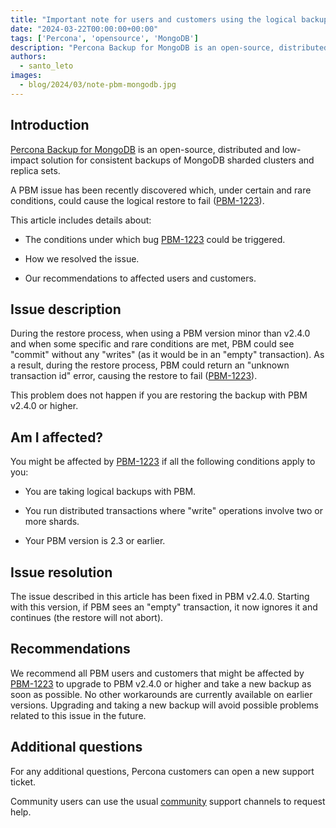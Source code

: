 ```yaml
---
title: "Important note for users and customers using the logical backup feature in Percona Backup for MongoDB (PBM)"
date: "2024-03-22T00:00:00+00:00"
tags: ['Percona', 'opensource', 'MongoDB']
description: "Percona Backup for MongoDB is an open-source, distributed and low-impact solution for consistent backups of MongoDB sharded clusters and replica sets."
authors:
  - santo_leto
images:
  - blog/2024/03/note-pbm-mongodb.jpg
---
```


## Introduction

[Percona Backup for MongoDB](https://www.percona.com/software/mongodb/percona-backup-for-mongodb) is an open-source, distributed and low-impact solution for consistent backups of MongoDB sharded clusters and replica sets.

A PBM issue has been recently discovered which, under certain and rare conditions, could cause the logical restore to fail ([PBM-1223](https://jira.percona.com/browse/PBM-1223)).

This article includes details about:

-   The conditions under which bug [PBM-1223](https://jira.percona.com/browse/PBM-1223) could be triggered.

-   How we resolved the issue.

-   Our recommendations to affected users and customers.

## Issue description

During the restore process, when using a PBM version minor than v2.4.0 and when some specific and rare conditions are met, PBM could see "commit" without any "writes" (as it would be in an "empty" transaction). As a result, during the restore process, PBM could return an "unknown transaction id" error, causing the restore to fail ([PBM-1223](https://jira.percona.com/browse/PBM-1223)).

This problem does not happen if you are restoring the backup with PBM v2.4.0 or higher.

## Am I affected?

You might be affected by [PBM-1223](https://jira.percona.com/browse/PBM-1223) if all the following conditions apply to you:

-   You are taking logical backups with PBM.

-   You run distributed transactions where "write" operations involve two or more shards.

-   Your PBM version is 2.3 or earlier.

## Issue resolution

The issue described in this article has been fixed in PBM v2.4.0. Starting with this version, if PBM sees an "empty" transaction, it now ignores it and continues (the restore will not abort).

## Recommendations

We recommend all PBM users and customers that might be affected by [PBM-1223](https://jira.percona.com/browse/PBM-1223) to upgrade to PBM v2.4.0 or higher and take a new backup as soon as possible. No other workarounds are currently available on earlier versions. Upgrading and taking a new backup will avoid possible problems related to this issue in the future.

## Additional questions

For any additional questions, Percona customers can open a new support ticket.

Community users can use the usual [community](https://percona.community/contribute/how-to-get-involved/) support channels to request help.